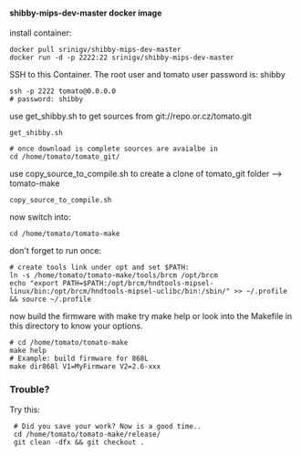 #### shibby-mips-dev-master docker image

install container:

	docker pull srinigv/shibby-mips-dev-master
    docker run -d -p 2222:22 srinigv/shibby-mips-dev-master

SSH to this Container. The root user and tomato user password is: shibby

    ssh -p 2222 tomato@0.0.0.0
    # password: shibby

use get_shibby.sh to get sources from git://repo.or.cz/tomato.git

    get_shibby.sh

    # once download is complete sources are avaialbe in
    cd /home/tomato/tomato_git/

use copy_source_to_compile.sh to create a clone of tomato_git folder --> tomato-make

    copy_source_to_compile.sh

now switch into:

    cd /home/tomato/tomato-make

don't forget to run once:

    # create tools link under opt and set $PATH:
    ln -s /home/tomato/tomato-make/tools/brcm /opt/brcm
	echo "export PATH=$PATH:/opt/brcm/hndtools-mipsel-linux/bin:/opt/brcm/hndtools-mipsel-uclibc/bin:/sbin/" >> ~/.profile && source ~/.profile

now build the firmware with make
try make help or look into the Makefile in this directory to know your options.

    # cd /home/tomato/tomato-make
    make help
    # Example: build firmware for 868L
    make dir868l V1=MyFirmware V2=2.6-xxx

### Trouble?

Try this:

     # Did you save your work? Now is a good time..
     cd /home/tomato/tomato-make/release/
     git clean -dfx && git checkout .
     
     

